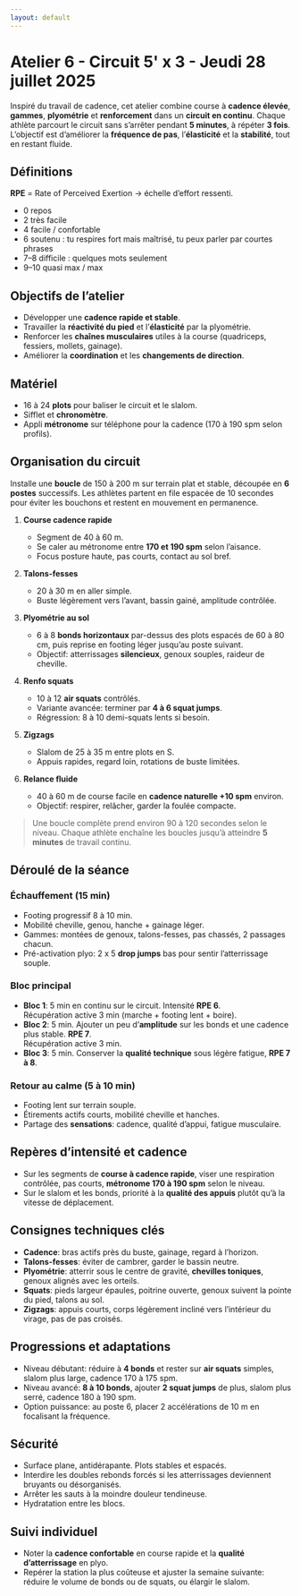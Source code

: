 ```yaml
---
layout: default
---
```


# Atelier 6 - Circuit 5' x 3 - Jeudi 28 juillet 2025

Inspiré du travail de cadence, cet atelier combine course à **cadence élevée**,
**gammes**, **plyométrie** et **renforcement** dans un **circuit en continu**.
Chaque athlète parcourt le circuit sans s’arrêter pendant **5 minutes**, à
répéter **3 fois**. L’objectif est d’améliorer la **fréquence de pas**,
l’**élasticité** et la **stabilité**, tout en restant fluide.


## Définitions

**RPE** = Rate of Perceived Exertion → échelle d’effort ressenti.

- 0 repos
- 2 très facile
- 4 facile / confortable
- 6 soutenu : tu respires fort mais maîtrisé, tu peux parler par courtes phrases
- 7–8 difficile : quelques mots seulement
- 9–10 quasi max / max

## Objectifs de l’atelier

- Développer une **cadence rapide et stable**.
- Travailler la **réactivité du pied** et l’**élasticité** par la plyométrie.
- Renforcer les **chaînes musculaires** utiles à la course (quadriceps, fessiers, mollets, gainage).
- Améliorer la **coordination** et les **changements de direction**.

## Matériel

- 16 à 24 **plots** pour baliser le circuit et le slalom.
- Sifflet et **chronomètre**.
- Appli **métronome** sur téléphone pour la cadence (170 à 190 spm selon profils).

## Organisation du circuit

Installe une **boucle** de 150 à 200 m sur terrain plat et stable, découpée en
**6 postes** successifs. Les athlètes partent en file espacée de 10 secondes
pour éviter les bouchons et restent en mouvement en permanence.

1) **Course cadence rapide**  
   - Segment de 40 à 60 m.  
   - Se caler au métronome entre **170 et 190 spm** selon l’aisance.  
   - Focus posture haute, pas courts, contact au sol bref.

2) **Talons-fesses**  
   - 20 à 30 m en aller simple.  
   - Buste légèrement vers l’avant, bassin gainé, amplitude contrôlée.

3) **Plyométrie au sol**  
   - 6 à 8 **bonds horizontaux** par-dessus des plots espacés de 60 à 80 cm, puis reprise en footing léger jusqu’au poste suivant.  
   - Objectif: atterrissages **silencieux**, genoux souples, raideur de cheville.

4) **Renfo squats**  
   - 10 à 12 **air squats** contrôlés.  
   - Variante avancée: terminer par **4 à 6 squat jumps**.  
   - Régression: 8 à 10 demi-squats lents si besoin.

5) **Zigzags**  
   - Slalom de 25 à 35 m entre plots en S.  
   - Appuis rapides, regard loin, rotations de buste limitées.

6) **Relance fluide**  
   - 40 à 60 m de course facile en **cadence naturelle +10 spm** environ.  
   - Objectif: respirer, relâcher, garder la foulée compacte.

> Une boucle complète prend environ 90 à 120 secondes selon le niveau. Chaque
> athlète enchaîne les boucles jusqu’à atteindre **5 minutes** de travail
> continu.

## Déroulé de la séance

### Échauffement (15 min)

- Footing progressif 8 à 10 min.  
- Mobilité cheville, genou, hanche + gainage léger.  
- Gammes: montées de genoux, talons-fesses, pas chassés, 2 passages chacun.  
- Pré-activation plyo: 2 x 5 **drop jumps** bas pour sentir l’atterrissage souple.

### Bloc principal

- **Bloc 1**: 5 min en continu sur le circuit. Intensité **RPE 6**.  
  Récupération active 3 min (marche + footing lent + boire).
- **Bloc 2**: 5 min. Ajouter un peu d’**amplitude** sur les bonds et une cadence plus stable. **RPE 7**.  
  Récupération active 3 min.
- **Bloc 3**: 5 min. Conserver la **qualité technique** sous légère fatigue, **RPE 7 à 8**.

### Retour au calme (5 à 10 min)

- Footing lent sur terrain souple.  
- Étirements actifs courts, mobilité cheville et hanches.  
- Partage des **sensations**: cadence, qualité d’appui, fatigue musculaire.

## Repères d’intensité et cadence

- Sur les segments de **course à cadence rapide**, viser une respiration contrôlée, pas courts, **métronome 170 à 190 spm** selon le niveau.  
- Sur le slalom et les bonds, priorité à la **qualité des appuis** plutôt qu’à la vitesse de déplacement.

## Consignes techniques clés

- **Cadence**: bras actifs près du buste, gainage, regard à l’horizon.  
- **Talons-fesses**: éviter de cambrer, garder le bassin neutre.  
- **Plyométrie**: atterrir sous le centre de gravité, **chevilles toniques**, genoux alignés avec les orteils.  
- **Squats**: pieds largeur épaules, poitrine ouverte, genoux suivent la pointe du pied, talons au sol.  
- **Zigzags**: appuis courts, corps légèrement incliné vers l’intérieur du virage, pas de pas croisés.

## Progressions et adaptations

- Niveau débutant: réduire à **4 bonds** et rester sur **air squats** simples, slalom plus large, cadence 170 à 175 spm.  
- Niveau avancé: **8 à 10 bonds**, ajouter **2 squat jumps** de plus, slalom plus serré, cadence 180 à 190 spm.  
- Option puissance: au poste 6, placer 2 accélérations de 10 m en focalisant la fréquence.

## Sécurité

- Surface plane, antidérapante. Plots stables et espacés.  
- Interdire les doubles rebonds forcés si les atterrissages deviennent bruyants ou désorganisés.  
- Arrêter les sauts à la moindre douleur tendineuse.  
- Hydratation entre les blocs.

## Suivi individuel

- Noter la **cadence confortable** en course rapide et la **qualité
d’atterrissage** en plyo.  
- Repérer la station la plus coûteuse et ajuster la semaine suivante: réduire le
volume de bonds ou de squats, ou élargir le slalom.
